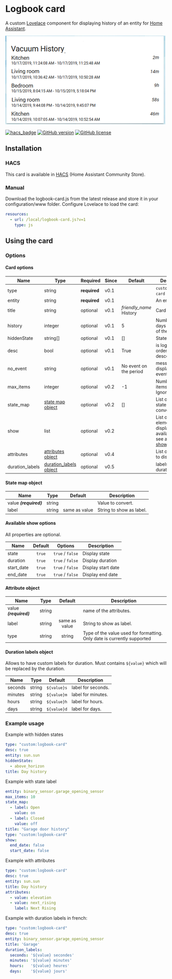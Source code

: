 # Logbook card

A custom [Lovelace](https://www.home-assistant.io/lovelace/) component for displaying history of an entity for [Home Assistant](https://github.com/home-assistant/home-assistant).

![logbook card example](images/screenshot.png)

[![hacs_badge](https://img.shields.io/badge/HACS-Default-orange.svg?style=for-the-badge)](https://github.com/custom-components/hacs)
[![GitHub version](https://img.shields.io/github/v/release/royto/logbook-card?style=for-the-badge)](https://github.com/royto/logbook-card/releases)
[![GitHub license](https://img.shields.io/badge/LICENCE-GPLv3-green.svg?style=for-the-badge)](/LICENSE)

## Installation

### HACS

This card is available in [HACS](https://hacs.xyz/) (Home Assistant Community Store).

### Manual

Download the logbook-card.js from the latest release and store it in your configuration/www folder.
Configure Lovelace to load the card:

```yaml
resources:
  - url: /local/logbook-card.js?v=1
    type: js
```

## Using the card

### Options

#### Card options

| Name            | Type                                              | Required     | Since | Default                 | Description                                                                                                     |
| --------------- | ------------------------------------------------- | ------------ | ----- | ----------------------- | --------------------------------------------------------------------------------------------------------------- |
| type            | string                                            | **required** | v0.1  |                         | `custom:logbook-card`                                                                                           |
| entity          | string                                            | **required** | v0.1  |                         | An entity_id.                                                                                                   |
| title           | string                                            | optional     | v0.1  | _friendly_name_ History | Card title                                                                                                      |
| history         | integer                                           | optional     | v0.1  | 5                       | Numbers of days of history of the logbook                                                                       |
| hiddenState     | string[]                                          | optional     | v0.1  | []                      | States to hide                                                                                                  |
| desc            | bool                                              | optional     | v0.1  | True                    | is logbook ordered descending                                                                                   |
| no_event        | string                                            | optional     | v0.1  | No event on the period  | message displayed if no event to display                                                                        |
| max_items       | integer                                           | optional     | v0.2  | -1                      | Number of items to display. Ignored if < 0                                                                      |
| state_map       | [state map object](#state-map-object)             | optional     | v0.2  | []                      | List of entity states to convert                                                                                |
| show            | list                                              | optional     | v0.2  |                         | List of UI elements to display/hide, for available items see available [show options](#available-show-options). |
| attributes      | [attributes object](#attribute-object)            | optional     | v0.4  |                         | List of attributes to display.                                                                                  |
| duration_labels | [duration_labels object](#duration-labels-object) | optional     | v0.5  |                         | labels for duration.                                                                                            |

#### State map object

| Name                   |  Type  |    Default    | Description              |
| ---------------------- | :----: | :-----------: | ------------------------ |
| value **_(required)_** | string |               | Value to convert.        |
| label                  | string | same as value | String to show as label. |

#### Available show options

All properties are optional.

| Name       | Default |     Options      | Description        |
| ---------- | :-----: | :--------------: | ------------------ |
| state      | `true`  | `true` / `false` | Display state      |
| duration   | `true`  | `true` / `false` | Display duration   |
| start_date | `true`  | `true` / `false` | Display start date |
| end_date   | `true`  | `true` / `false` | Display end date   |

#### Attribute object

| Name                   |  Type  |    Default    | Description                                                             |
| ---------------------- | :----: | :-----------: | ----------------------------------------------------------------------- |
| value **_(required)_** | string |               | name of the attributes.                                                 |
| label                  | string | same as value | String to show as label.                                                |
| type                   | string |    string     | Type of the value used for formatting. Only date is currently supported |

#### Duration labels object

Allows to have custom labels for duration. Must contains `${value}` which will be replaced by the duration.

| Name    |  Type  |   Default   | Description        |
| ------- | :----: | :---------: | ------------------ |
| seconds | string | `${value}s` | label for seconds. |
| minutes | string | `${value}m` | label for minutes. |
| hours   | string | `${value}h` | label for hours.   |
| days    | string | `${value}d` | label for days.    |

### Example usage

Example with hidden states

```yaml
type: "custom:logbook-card"
desc: true
entity: sun.sun
hiddenState:
  - above_horizon
title: Day history
```

Example with state label

```yaml
entity: binary_sensor.garage_opening_sensor
max_items: 10
state_map:
  - label: Open
    value: on
  - label: Closed
    value: off
title: "Garage door history"
type: "custom:logbook-card"
show:
  end_date: false
  start_date: false
```

Example with attributes

```yaml
type: "custom:logbook-card"
desc: true
entity: sun.sun
title: Day history
attributes:
  - value: elevation
  - value: next_rising
    label: Next Rising
```

Example with duration labels in french:

```yaml
type: "custom:logbook-card"
desc: true
entity: binary_sensor.garage_opening_sensor
title: 'Garage'
duration_labels:
  seconds: '${value} secondes'
  minutes: '${value} minutes'
  hours:   '${value} heures'
  days:    '${value} jours'
```
